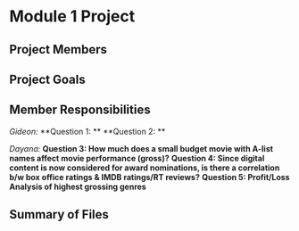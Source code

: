 # Module 1 Project
## Project Members

## Project Goals

## Member Responsibilities
*Gideon:*
**Question 1: ** 
**Question 2: **

*Dayana:* 
**Question 3: How much does a small budget movie with A-list names affect movie performance (gross)?**
**Question 4: Since digital content is now considered for award nominations, is there a correlation b/w box office ratings & IMDB ratings/RT reviews?** 
**Question 5: Profit/Loss Analysis of highest grossing genres**

## Summary of Files

 
